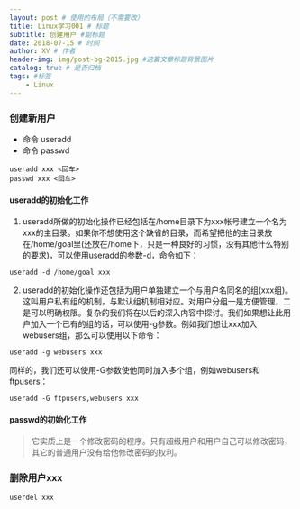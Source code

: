 ```yaml
--- 
layout: post # 使用的布局（不需要改） 
title: Linux学习001 # 标题 
subtitle: 创建用户 #副标题 
date: 2018-07-15 # 时间 
author: XY # 作者 
header-img: img/post-bg-2015.jpg #这篇文章标题背景图片 
catalog: true # 是否归档 
tags: #标签 
    - Linux 
--- 
```

### 创建新用户
- 命令 useradd
- 命令 passwd
```
useradd xxx <回车>
passwd xxx <回车>
```

#### useradd的初始化工作
1. useradd所做的初始化操作已经包括在/home目录下为xxx帐号建立一个名为xxx的主目录。如果你不想使用这个缺省的目录，而希望把他的主目录放在/home/goal里(还放在/home下，只是一种良好的习惯，没有其他什么特别的要求)，可以使用useradd的参数-d，命令如下：

```
useradd -d /home/goal xxx
```

2. useradd的初始化操作还包括为用户单独建立一个与用户名同名的组(xxx组)。这叫用户私有组的机制，与默认组机制相对应。对用户分组一是方便管理，二是可以明确权限。复杂的我们将在以后的深入内容中探讨。我们如果想让此用户加入一个已有的组的话，可以使用-g参数。例如我们想让xxx加入webusers组，那么可以使用以下命令：

```
useradd -g webusers xxx
```
同样的，我们还可以使用-G参数使他同时加入多个组，例如webusers和ftpusers：
```
useradd -G ftpusers,webusers xxx
```

#### passwd的初始化工作
> 它实质上是一个修改密码的程序。只有超级用户和用户自己可以修改密码，其它的普通用户没有给他修改密码的权利。

### 删除用户xxx

```
userdel xxx
```
